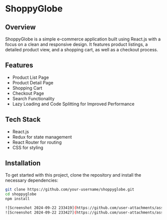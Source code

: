  # ShoppyGlobe

## Overview
ShoppyGlobe is a simple e-commerce application built using React.js with a focus on a clean and responsive design. It features product listings, a detailed product view, and a shopping cart, as well as a checkout process.

## Features
- Product List Page
- Product Detail Page
- Shopping Cart
- Checkout Page
- Search Functionality
- Lazy Loading and Code Splitting for Improved Performance

## Tech Stack
- React.js
- Redux for state management
- React Router for routing
- CSS for styling

## Installation
To get started with this project, clone the repository and install the necessary dependencies:

```bash
git clone https://github.com/your-username/shoppyglobe.git
cd shoppyglobe
npm install

![Screenshot 2024-09-22 233419](https://github.com/user-attachments/assets/12c482ea-b8fb-4b72-888c-c34759fb4401)
![Screenshot 2024-09-22 233427](https://github.com/user-attachments/assets/0fa6f752-b70c-46aa-86d4-d4c3c76dbf72)
